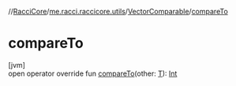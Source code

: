 //[RacciCore](../../../index.md)/[me.racci.raccicore.utils](../index.md)/[VectorComparable](index.md)/[compareTo](compare-to.md)

# compareTo

[jvm]\
open operator override fun [compareTo](compare-to.md)(other: [T](index.md)): [Int](https://kotlinlang.org/api/latest/jvm/stdlib/kotlin/-int/index.html)
